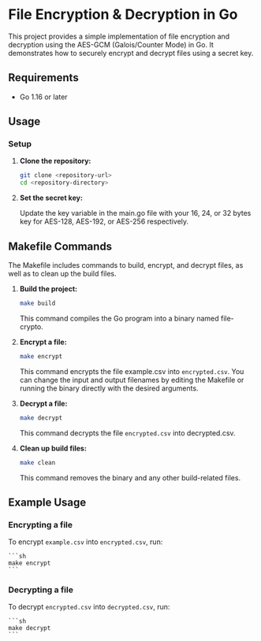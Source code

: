 # File Encryption & Decryption in Go

This project provides a simple implementation of file encryption and decryption using the AES-GCM (Galois/Counter Mode) in Go. It demonstrates how to securely encrypt and decrypt files using a secret key.

## Requirements

- Go 1.16 or later

## Usage

### Setup

1. **Clone the repository:**

   ```sh
   git clone <repository-url>
   cd <repository-directory>
   ```

2. **Set the secret key:**

   Update the key variable in the main.go file with your 16, 24, or 32 bytes key for AES-128, AES-192, or AES-256 respectively.

## Makefile Commands

The Makefile includes commands to build, encrypt, and decrypt files, as well as to clean up the build files.

1. **Build the project:**

   ```sh
   make build
   ```

   This command compiles the Go program into a binary named file-crypto.

2. **Encrypt a file:**

   ```sh
   make encrypt
   ```

   This command encrypts the file example.csv into `encrypted.csv`. You can change the input and output filenames by editing the Makefile or running the binary directly with the desired arguments.

3. **Decrypt a file:**

   ```sh
   make decrypt
   ```

   This command decrypts the file `encrypted.csv` into decrypted.csv.

4. **Clean up build files:**

   ```sh
   make clean
   ```

   This command removes the binary and any other build-related files.

## Example Usage

### Encrypting a file

To encrypt `example.csv` into `encrypted.csv`, run:

    ```sh
    make encrypt
    ```

### Decrypting a file

To decrypt `encrypted.csv` into `decrypted.csv`, run:

    ```sh
    make decrypt
    ```
